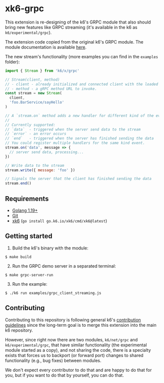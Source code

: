 # xk6-grpc

This extension is re-designing of the k6's GRPC module that also should bring new features like GRPC streaming (it's available in the k6 as `k6/experimental/grpc`).

The extension code copied from the original k6's GRPC module. The module documentation is available [here](https://k6.io/docs/javascript-api/k6-experimental/grpc/).

The new stream's functionality (more examples you can find in the `examples` folder):

```javascript
import { Stream } from 'k6/x/grpc'

// Stream(client, method)
// - client - already initialized and connected client with the loaded definitions
// - method - a gRPC method URL to invoke.
const stream = new Stream(
  client,
  'foo.BarService/sayHello'
)

// A `stream.on` method adds a new handler for different kind of the events.
// 
// Currently supported: 
// `data`  - triggered when the server send data to the stream
// `error` - an error occurs
// `end`   - triggered when the server has finished sending the data
// You could register multiple handlers for the same kind event.
stream.on('data', message => {
  // server send data, processing...
})

// Write data to the stream
stream.write({ message: 'foo' })

// Signals the server that the client has finished sending the data
stream.end()
```

## Requirements

* [Golang 1.19+](https://go.dev/)
* [Git](https://git-scm.com/)
* [xk6](https://github.com/grafana/xk6) (`go install go.k6.io/xk6/cmd/xk6@latest`)


## Getting started  

1. Build the k6's binary with the module:

  ```shell
  $ make build
  ```

2. Run the GRPC demo server in a separated terminal:

  ```shell
  $ make grpc-server-run
  ```

3. Run the example:

  ```shell
  $ ./k6 run examples/grpc_client_streaming.js
  ```

## Contributing

Contributing to this repository is following general k6's [contribution guidelines](https://github.com/grafana/k6/blob/master/CONTRIBUTING.md) since the long-term goal is to merge this extension into the main k6 repository.

However, since right now there are two modules, `k6/net/grpc` and `k6/experimental/grpc`, that have similar functionality (the experimental module started as a copy), and not sharing the code, there is a specialty exists that forces us to backport (or forward port) changes to shared functionality (e.g., bug fixes) between modules.

We don't expect every contributor to do that and are happy to do that for you, but if you want to do that by yourself, you can do that.